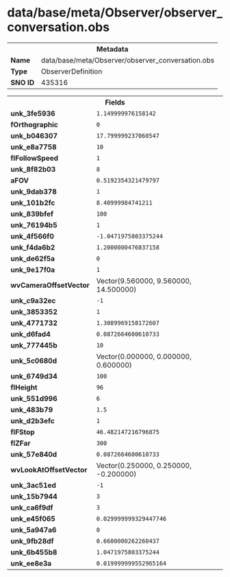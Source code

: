 <h1>data/base/meta/Observer/observer_conversation.obs</h1><table><tr><th colspan="100%">Metadata</th></tr><tr><td><b>Name</b></td><td>data/base/meta/Observer/observer_conversation.obs</td></tr><tr><td><b>Type</b></td><td>ObserverDefinition</td></tr><tr><td><b>SNO ID</b></td><td>435316</td></tr></table>

<table><tr><th colspan="100%">Fields</th></tr><tr><td><b>unk_3fe5936</b></td><td><code>1.149999976158142</code></td></tr><tr><td><b>fOrthographic</b></td><td><code>0</code></td></tr><tr><td><b>unk_b046307</b></td><td><code>17.799999237060547</code></td></tr><tr><td><b>unk_e8a7758</b></td><td><code>10</code></td></tr><tr><td><b>flFollowSpeed</b></td><td><code>1</code></td></tr><tr><td><b>unk_8f82b03</b></td><td><code>8</code></td></tr><tr><td><b>aFOV</b></td><td><code>0.5192354321479797</code></td></tr><tr><td><b>unk_9dab378</b></td><td><code>1</code></td></tr><tr><td><b>unk_101b2fc</b></td><td><code>8.40999984741211</code></td></tr><tr><td><b>unk_839bfef</b></td><td><code>100</code></td></tr><tr><td><b>unk_76194b5</b></td><td><code>1</code></td></tr><tr><td><b>unk_4f566f0</b></td><td><code>-1.0471975803375244</code></td></tr><tr><td><b>unk_f4da6b2</b></td><td><code>1.2000000476837158</code></td></tr><tr><td><b>unk_de62f5a</b></td><td><code>0</code></td></tr><tr><td><b>unk_9e17f0a</b></td><td><code>1</code></td></tr><tr><td><b>wvCameraOffsetVector</b></td><td>Vector(9.560000, 9.560000, 14.500000)</td></tr><tr><td><b>unk_c9a32ec</b></td><td><code>-1</code></td></tr><tr><td><b>unk_3853352</b></td><td><code>1</code></td></tr><tr><td><b>unk_4771732</b></td><td><code>1.3089969158172607</code></td></tr><tr><td><b>unk_d6fad4</b></td><td><code>0.0872664600610733</code></td></tr><tr><td><b>unk_777445b</b></td><td><code>10</code></td></tr><tr><td><b>unk_5c0680d</b></td><td>Vector(0.000000, 0.000000, 0.600000)</td></tr><tr><td><b>unk_6749d34</b></td><td><code>100</code></td></tr><tr><td><b>flHeight</b></td><td><code>96</code></td></tr><tr><td><b>unk_551d996</b></td><td><code>6</code></td></tr><tr><td><b>unk_483b79</b></td><td><code>1.5</code></td></tr><tr><td><b>unk_d2b3efc</b></td><td><code>1</code></td></tr><tr><td><b>flFStop</b></td><td><code>46.482147216796875</code></td></tr><tr><td><b>flZFar</b></td><td><code>300</code></td></tr><tr><td><b>unk_57e840d</b></td><td><code>0.0872664600610733</code></td></tr><tr><td><b>wvLookAtOffsetVector</b></td><td>Vector(0.250000, 0.250000, -0.200000)</td></tr><tr><td><b>unk_3ac51ed</b></td><td><code>-1</code></td></tr><tr><td><b>unk_15b7944</b></td><td><code>3</code></td></tr><tr><td><b>unk_ca6f9df</b></td><td><code>3</code></td></tr><tr><td><b>unk_e45f065</b></td><td><code>0.029999999329447746</code></td></tr><tr><td><b>unk_5a947a6</b></td><td><code>0</code></td></tr><tr><td><b>unk_9fb28df</b></td><td><code>0.6600000262260437</code></td></tr><tr><td><b>unk_6b455b8</b></td><td><code>1.0471975803375244</code></td></tr><tr><td><b>unk_ee8e3a</b></td><td><code>0.019999999552965164</code></td></tr></table>

